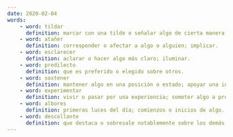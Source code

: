 ```yaml
---
date: 2020-02-04
words:
    - word: tildar
      definition: marcar con una tilde o señalar algo de cierta manera; atribuir una característica a alguien.
    - word: atañer
      definition: corresponder o afectar a algo o alguien; implicar.
    - word: esclarecer
      definition: aclarar o hacer algo más claro; iluminar.
    - word: predilecto
      definition: que es preferido o elegido sobre otros.
    - word: sostener
      definition: mantener algo en una posición o estado; apoyar una idea o creencia.
    - word: experimentar
      definition: vivir o pasar por una experiencia; someter algo a pruebas para observar su comportamiento.
    - word: albores
      definition: primeras luces del día; comienzos o inicios de algo.
    - word: descollante
      definition: que destaca o sobresale notablemente sobre los demás.
---
```

